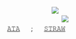 ㅤㅤㅤㅤㅤㅤㅤㅤㅤㅤㅤㅤㅤㅤㅤㅤㅤㅤㅤㅤㅤㅤㅤㅤㅤ![](https://komarev.com/ghpvc/?username=succ-ubus&color=89123b&style=for-the-badge&label=.+𝗹+𝘂+𝘀+𝘁+.&base=4742)
ㅤ
ㅤ
ㅤ
                                      ![](https://cdn.discordapp.com/attachments/934596480310853685/1432520891639795873/Untitled149_20251028000147_edit_59857082968469.png?ex=6904a64b&is=690354cb&hm=0d2da4cb3910704ba7024623590a9cd3eca25571f2af2df6823c5e8b443ddc77&=&format=webp&quality=lossless&width=500&height=500)
ㅤ
ㅤ
ㅤ
ㅤㅤㅤㅤㅤㅤㅤㅤㅤㅤㅤㅤㅤㅤㅤㅤㅤㅤㅤㅤㅤㅤㅤ[𝙰𝚃𝙰](https://yvoisen.atabook.org)ㅤㅤ;ㅤㅤ[𝚂𝚃𝚁𝙰𝚆](https://yvoisen.straw.page)
